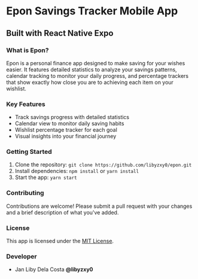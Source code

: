 # Epon Savings Tracker Mobile App
## Built with React Native Expo
### What is Epon?
Epon is a personal finance app designed to make saving for your wishes easier. It features detailed statistics to analyze your savings patterns, calendar tracking to monitor your daily progress, and percentage trackers that show exactly how close you are to achieving each item on your wishlist.

### Key Features
- Track savings progress with detailed statistics
- Calendar view to monitor daily saving habits
- Wishlist percentage tracker for each goal
- Visual insights into your financial journey

### Getting Started
1. Clone the repository: `git clone https://github.com/libyzxy0/epon.git`                                   
2. Install dependencies: `npm install` or `yarn install`
3. Start the app: `yarn start`

### Contributing
Contributions are welcome! Please submit a pull request with your changes and a brief description of what you've added.

### License
This app is licensed under the [MIT License](https://github.com/libyzyx0/epon/blob/main/LICENSE).

### Developer
- Jan Liby Dela Costa **@libyzxy0**
